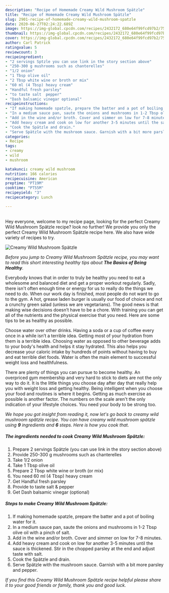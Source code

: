 ```yaml
---
description: "Recipe of Homemade Creamy Wild Mushroom Spätzle"
title: "Recipe of Homemade Creamy Wild Mushroom Spätzle"
slug: 2901-recipe-of-homemade-creamy-wild-mushroom-spatzle
date: 2020-06-27T02:24:22.689Z
image: https://img-global.cpcdn.com/recipes/2432172_680e64f99fcd97b2/751x532cq70/creamy-wild-mushroom-spatzle-recipe-main-photo.jpg
thumbnail: https://img-global.cpcdn.com/recipes/2432172_680e64f99fcd97b2/751x532cq70/creamy-wild-mushroom-spatzle-recipe-main-photo.jpg
cover: https://img-global.cpcdn.com/recipes/2432172_680e64f99fcd97b2/751x532cq70/creamy-wild-mushroom-spatzle-recipe-main-photo.jpg
author: Carl Patrick
ratingvalue: 5
reviewcount: 3
recipeingredient:
- "2 servings Sptzle you can use link in the story section above"
- "250-300 g mushrooms such as chanterelles"
- "1/2 onion"
- "1 Tbsp olive oil"
- "2 Tbsp white wine or broth or mix"
- "60 ml (4 Tbsp) heavy cream"
- "Handful fresh parsley"
- "to taste salt  pepper"
- "Dash balsamic vinegar optional"
recipeinstructions:
- "If making homemade spatzle, prepare the batter and a pot of boiling water for it."
- "In a medium sauce pan, saute the onions and mushrooms in 1-2 Tbsp olive oil with a pinch of salt."
- "Add in the wine and/or broth. Cover and simmer on low for 7-8 minutes."
- "Add heavy cream and cook on low for another 3-5 minutes until the sauce is thickened. Stir in the chopped parsley at the end and adjust taste with salt."
- "Cook the Spätzle and drain."
- "Serve Spätzle with the mushroom sauce. Garnish with a bit more parsley and pepper."
categories:
- Recipe
tags:
- creamy
- wild
- mushroom

katakunci: creamy wild mushroom 
nutrition: 166 calories
recipecuisine: American
preptime: "PT19M"
cooktime: "PT55M"
recipeyield: "3"
recipecategory: Lunch

---
```

<br>
Hey everyone, welcome to my recipe page, looking for the perfect Creamy Wild Mushroom Spätzle recipe? look no further! We provide you only the perfect Creamy Wild Mushroom Spätzle recipe here. We also have wide variety of recipes to try.
<br>


![Creamy Wild Mushroom Spätzle](https://img-global.cpcdn.com/recipes/2432172_680e64f99fcd97b2/751x532cq70/creamy-wild-mushroom-spatzle-recipe-main-photo.jpg)

<i>Before you jump to Creamy Wild Mushroom Spätzle recipe, you may want to read this short interesting healthy tips about <strong>The Basics of Being Healthy</strong>.</i>

Everybody knows that in order to truly be healthy you need to eat a wholesome and balanced diet and get a proper workout regularly. Sadly, there isn't often enough time or energy for us to really do the things we need to do. When our work day is finished, most people do not want to go to the gym. A hot, grease laden burger is usually our food of choice and not a crunchy green salad (unless we are vegetarians). The good news is that making wise decisions doesn’t have to be a chore. With training you can get all of the nutrients and the physical exercise that you need. Here are some tips to be as healthy as possible.

Choose water over other drinks. Having a soda or a cup of coffee every once in a while isn’t a terrible idea. Getting most of your hydration from them is a terrible idea. Choosing water as opposed to other beverage adds to your body's health and helps it stay hydrated. This also helps you decrease your caloric intake by hundreds of points without having to buy and eat terrible diet foods. Water is often the main element to successful weight loss and healthfulness.

There are plenty of things you can pursue to become healthy. An overpriced gym membership and very hard to stick to diets are not the only way to do it. It is the little things you choose day after day that really help you with weight loss and getting healthy. Being intelligent when you choose your food and routines is where it begins. Getting as much exercise as possible is another factor. The numbers on the scale aren't the only indication of your lifestyle choices. You need your body to be strong too. 


<i>We hope you got insight from reading it, now let's go back to creamy wild mushroom spätzle recipe. You can have creamy wild mushroom spätzle using <strong>9</strong> ingredients and <strong>6</strong> steps. Here is how you cook that.
</i>

##### The ingredients needed to cook Creamy Wild Mushroom Spätzle:

1. Prepare 2 servings Spätzle (you can use link in the story section above)
1. Provide 250-300 g mushrooms such as chanterelles
1. Take 1/2 onion
1. Take 1 Tbsp olive oil
1. Prepare 2 Tbsp white wine or broth (or mix)
1. You need 60 ml (4 Tbsp) heavy cream
1. Get Handful fresh parsley
1. Provide to taste salt &amp; pepper
1. Get Dash balsamic vinegar (optional)


##### Steps to make Creamy Wild Mushroom Spätzle:

1. If making homemade spatzle, prepare the batter and a pot of boiling water for it.
1. In a medium sauce pan, saute the onions and mushrooms in 1-2 Tbsp olive oil with a pinch of salt.
1. Add in the wine and/or broth. Cover and simmer on low for 7-8 minutes.
1. Add heavy cream and cook on low for another 3-5 minutes until the sauce is thickened. Stir in the chopped parsley at the end and adjust taste with salt.
1. Cook the Spätzle and drain.
1. Serve Spätzle with the mushroom sauce. Garnish with a bit more parsley and pepper.


<i>If you find this Creamy Wild Mushroom Spätzle recipe helpful please share it to your good friends or family, thank you and good luck.</i>

